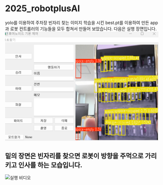 # 2025_robotplusAI
yolo를 이용하여 주차장 빈자리 찾는 이미지 학습을 시킨 best.pt를 이용하여 만든 app과 로봇 컨트롤러의 기능들을 모두 합쳐서 만들어 보았습니다.
다음은 실행 장면입니다. 
![실행 장면](https://github.com/jjkkhh123/2025_robotplusAI/blob/main/images/scene_1.png)
## 밑의 장면은 빈자리를 찾으면 로봇이 방향을 주먹으로 가리키고 인사를 하는 모습입니다.
![실행 비디오](https://github.com/jjkkhh123/2025_robotplusAI/blob/main/images/video_1.gif)
